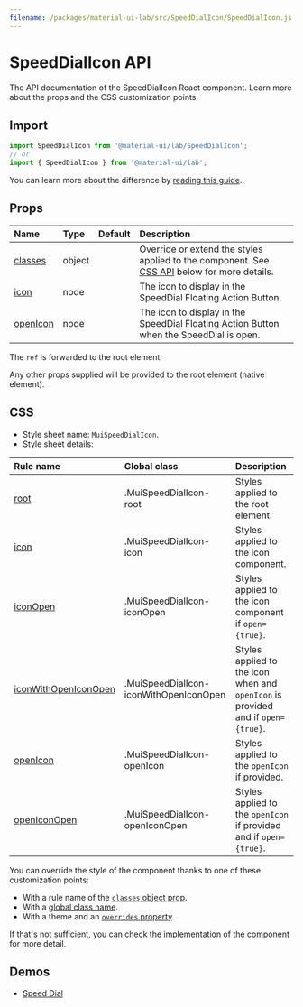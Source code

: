 ```yaml
---
filename: /packages/material-ui-lab/src/SpeedDialIcon/SpeedDialIcon.js
---
```


<!--- This documentation is automatically generated, do not try to edit it. -->

# SpeedDialIcon API

<p class="description">The API documentation of the SpeedDialIcon React component. Learn more about the props and the CSS customization points.</p>

## Import

```js
import SpeedDialIcon from '@material-ui/lab/SpeedDialIcon';
// or
import { SpeedDialIcon } from '@material-ui/lab';
```

You can learn more about the difference by [reading this guide](/guides/minimizing-bundle-size/).



## Props

| Name | Type | Default | Description |
|:-----|:-----|:--------|:------------|
| <a class="anchor-link" id="props--classes"></a><a href="#props--classes" class="prop-name">classes</a> | <span class="prop-type">object</span> |  | Override or extend the styles applied to the component. See [CSS API](#css) below for more details. |
| <a class="anchor-link" id="props--icon"></a><a href="#props--icon" class="prop-name">icon</a> | <span class="prop-type">node</span> |  | The icon to display in the SpeedDial Floating Action Button. |
| <a class="anchor-link" id="props--openIcon"></a><a href="#props--openIcon" class="prop-name">openIcon</a> | <span class="prop-type">node</span> |  | The icon to display in the SpeedDial Floating Action Button when the SpeedDial is open. |

The `ref` is forwarded to the root element.

Any other props supplied will be provided to the root element (native element).

## CSS

- Style sheet name: `MuiSpeedDialIcon`.
- Style sheet details:

| Rule name | Global class | Description |
|:-----|:-------------|:------------|
| <a class="anchor-link" id="css--root"></a><a href="#css--root" class="prop-name">root</a> | <span class="prop-name">.MuiSpeedDialIcon-root</span> | Styles applied to the root element.
| <a class="anchor-link" id="css--icon"></a><a href="#css--icon" class="prop-name">icon</a> | <span class="prop-name">.MuiSpeedDialIcon-icon</span> | Styles applied to the icon component.
| <a class="anchor-link" id="css--iconOpen"></a><a href="#css--iconOpen" class="prop-name">iconOpen</a> | <span class="prop-name">.MuiSpeedDialIcon-iconOpen</span> | Styles applied to the icon component if `open={true}`.
| <a class="anchor-link" id="css--iconWithOpenIconOpen"></a><a href="#css--iconWithOpenIconOpen" class="prop-name">iconWithOpenIconOpen</a> | <span class="prop-name">.MuiSpeedDialIcon-iconWithOpenIconOpen</span> | Styles applied to the icon when and `openIcon` is provided and if `open={true}`.
| <a class="anchor-link" id="css--openIcon"></a><a href="#css--openIcon" class="prop-name">openIcon</a> | <span class="prop-name">.MuiSpeedDialIcon-openIcon</span> | Styles applied to the `openIcon` if provided.
| <a class="anchor-link" id="css--openIconOpen"></a><a href="#css--openIconOpen" class="prop-name">openIconOpen</a> | <span class="prop-name">.MuiSpeedDialIcon-openIconOpen</span> | Styles applied to the `openIcon` if provided and if `open={true}`.

You can override the style of the component thanks to one of these customization points:

- With a rule name of the [`classes` object prop](/customization/components/#overriding-styles-with-classes).
- With a [global class name](/customization/components/#overriding-styles-with-global-class-names).
- With a theme and an [`overrides` property](/customization/globals/#css).

If that's not sufficient, you can check the [implementation of the component](https://github.com/mui-org/material-ui/blob/master/packages/material-ui-lab/src/SpeedDialIcon/SpeedDialIcon.js) for more detail.

## Demos

- [Speed Dial](/components/speed-dial/)

